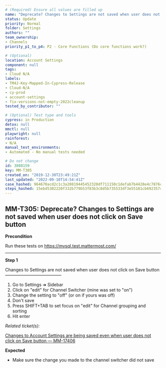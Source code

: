 ```yaml
---
# (Required) Ensure all values are filled up
name: "Deprecate? Changes to Settings are not saved when user does not click on Save button"
status: Update
priority: Normal
folder: Settings
authors: ""
team_ownership: 
- Channels
priority_p1_to_p4: P2 - Core Functions (Do core functions work?)

# (Optional)
location: Account Settings
component: null
tags: 
- Cloud N/A
labels: 
- TM4J-Key-Mapped-In-Cypress-Release
- Cloud-N/A
- cy-prod
- account-settings
- fix-versions-not-empty-2022cleanup
tested_by_contributor: ""

# (Optional) Test type and tools
cypress: in Production
detox: null
mmctl: null
playwright: null
rainforest: 
- N/A
manual_test_environments: 
- Automated - No manual tests needed

# Do not change
id: 3808159
key: MM-T305
created_on: "2019-12-30T23:49:21Z"
last_updated: "2022-09-10T14:54:41Z"
case_hashed: 964670acd2c1c3a20819445452320df711150c1defab7b4428e4c7876c4300cf79d3e1a88520208918b296e03e3fa9de
steps_hashed: 15ebd5302220f332b779b53f83b3c8d5b735533df3e55181cb6923574f96af177c0b4d7b1e944ab7a0aa8c3fc83de308
---
```


<!-- (Auto-generated) Based on frontmatter's "key" and "name" -->

## MM-T305: Deprecate? Changes to Settings are not saved when user does not click on Save button

**Precondition**

Run these tests on <https://mysql.test.mattermost.com/>

---

**Step 1**

Changes to Settings are not saved when user does not click on Save button\
––––––––––––––––––––––––––

1. Go to Settings ➜ Sidebar
2. Click on "edit" for Channel Switcher (mine was set to "on")
3. Change the setting to "off" (or on if yours was off)
4. Don't save
5. Press SHIFT+TAB to set focus on "edit" for Channel grouping and sorting
6. Hit enter

_Related ticket(s):_

[Changes to Account Settings are being saved even when user does not click on Save button — MM-17406](https://mattermost.atlassian.net/browse/MM-17406)

**Expected**

- Make sure the change you made to the channel switcher did not save
